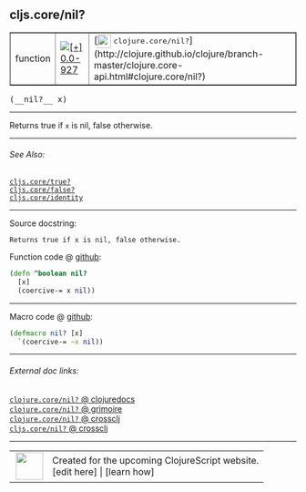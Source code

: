 ## cljs.core/nil?



 <table border="1">
<tr>
<td>function</td>
<td><a href="https://github.com/cljsinfo/cljs-api-docs/tree/0.0-927"><img valign="middle" alt="[+] 0.0-927" title="Added in 0.0-927" src="https://img.shields.io/badge/+-0.0--927-lightgrey.svg"></a> </td>
<td>
[<img height="24px" valign="middle" src="http://i.imgur.com/1GjPKvB.png"> <samp>clojure.core/nil?</samp>](http://clojure.github.io/clojure/branch-master/clojure.core-api.html#clojure.core/nil?)
</td>
</tr>
</table>


 <samp>
(__nil?__ x)<br>
</samp>

---

Returns true if `x` is nil, false otherwise.

---


###### See Also:

[`cljs.core/true?`](cljs.core_trueQMARK.md)<br>
[`cljs.core/false?`](cljs.core_falseQMARK.md)<br>
[`cljs.core/identity`](cljs.core_identity.md)<br>

---


Source docstring:

```
Returns true if x is nil, false otherwise.
```


Function code @ [github](https://github.com/clojure/clojurescript/blob/r1820/src/cljs/cljs/core.cljs#L65-L68):

```clj
(defn ^boolean nil?
  [x]
  (coercive-= x nil))
```

<!--
Repo - tag - source tree - lines:

 <pre>
clojurescript @ r1820
└── src
    └── cljs
        └── cljs
            └── <ins>[core.cljs:65-68](https://github.com/clojure/clojurescript/blob/r1820/src/cljs/cljs/core.cljs#L65-L68)</ins>
</pre>

-->

---

Macro code @ [github](https://github.com/clojure/clojurescript/blob/r1820/src/clj/cljs/core.clj#L196-L197):

```clj
(defmacro nil? [x]
  `(coercive-= ~x nil))
```

<!--
Repo - tag - source tree - lines:

 <pre>
clojurescript @ r1820
└── src
    └── clj
        └── cljs
            └── <ins>[core.clj:196-197](https://github.com/clojure/clojurescript/blob/r1820/src/clj/cljs/core.clj#L196-L197)</ins>
</pre>
-->

---


###### External doc links:

[`clojure.core/nil?` @ clojuredocs](http://clojuredocs.org/clojure.core/nil_q)<br>
[`clojure.core/nil?` @ grimoire](http://conj.io/store/v1/org.clojure/clojure/1.7.0-beta3/clj/clojure.core/nil%3F/)<br>
[`clojure.core/nil?` @ crossclj](http://crossclj.info/fun/clojure.core/nil%3F.html)<br>
[`cljs.core/nil?` @ crossclj](http://crossclj.info/fun/cljs.core.cljs/nil%3F.html)<br>

---

 <table>
<tr><td>
<img valign="middle" align="right" width="48px" src="http://i.imgur.com/Hi20huC.png">
</td><td>
Created for the upcoming ClojureScript website.<br>
[edit here] | [learn how]
</td></tr></table>

[edit here]:https://github.com/cljsinfo/cljs-api-docs/blob/master/cljsdoc/cljs.core_nilQMARK.cljsdoc
[learn how]:https://github.com/cljsinfo/cljs-api-docs/wiki/cljsdoc-files

<!--

This information was too distracting to show to readers, but I'll leave it
commented here since it is helpful to:

- pretty-print the data used to generate this document
- and show how to retrieve that data



The API data for this symbol:

```clj
{:description "Returns true if `x` is nil, false otherwise.",
 :return-type boolean,
 :ns "cljs.core",
 :name "nil?",
 :signature ["[x]"],
 :history [["+" "0.0-927"]],
 :type "function",
 :related ["cljs.core/true?" "cljs.core/false?" "cljs.core/identity"],
 :full-name-encode "cljs.core_nilQMARK",
 :source {:code "(defn ^boolean nil?\n  [x]\n  (coercive-= x nil))",
          :title "Function code",
          :repo "clojurescript",
          :tag "r1820",
          :filename "src/cljs/cljs/core.cljs",
          :lines [65 68]},
 :extra-sources [{:code "(defmacro nil? [x]\n  `(coercive-= ~x nil))",
                  :title "Macro code",
                  :repo "clojurescript",
                  :tag "r1820",
                  :filename "src/clj/cljs/core.clj",
                  :lines [196 197]}],
 :full-name "cljs.core/nil?",
 :clj-symbol "clojure.core/nil?",
 :docstring "Returns true if x is nil, false otherwise."}

```

Retrieve the API data for this symbol:

```clj
;; from Clojure REPL
(require '[clojure.edn :as edn])
(-> (slurp "https://raw.githubusercontent.com/cljsinfo/cljs-api-docs/catalog/cljs-api.edn")
    (edn/read-string)
    (get-in [:symbols "cljs.core/nil?"]))
```

-->
